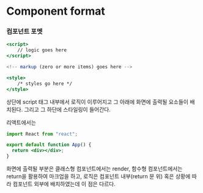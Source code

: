# Component format

### 컴포넌트 포멧

```jsx
<script>
	// logic goes here
</script>

<!-- markup (zero or more items) goes here -->

<style>
	/* styles go here */
</style>
```

상단에 script 태그 내부에서 로직이 이루어지고 그 아래에 화면에 출력될 요소들이 배치된다. 그리고 그 하단에 스타일링이 들어간다.

리액트에서는

```jsx
import React from "react";

export default function App() {
  return <div></div>;
}
```

화면에 출력될 부분은 클래스형 컴포넌트에서는 render, 함수형 컴포넌트에서는 return을 활용하여 마크업을 하고, 로직은 컴포넌트 내부(return 문 위) 혹은 상황에 따라 컴포넌트 외부에 배치하였는데 이 점은 다르다.

### <script>

script 블록은 컴포넌트 인스턴스가 생성되었을 때 실행되는 스크립트이다.

변수를 선언하거나 import를 최상위에서 선언한 경우, 해당 컴포넌트 마크업 구조에서 사용이 가능하다.

**이 스크립트에는 4가지 조건이 있다.**

- 컴포넌트 props을 생성하기 위해서는 export를 해야 한다.

```jsx
<script>
  export let foo; // Values that are passed in as props // are immediately
  available console.log({foo});
</script>
```

```jsx
//실제 사용 예시
<script lang="ts">
    export let text: string;
</script>

<span> {text} </span>
```

리액트에서 컴포넌트 안에서 사용할 때는 export를 사용하지 않고도 접근이 가능하다는 것이 가장 큰 차이점이다.

```jsx
<script>
  export let bar = 'optional default initial value'; export let baz = undefined;
</script>
```

미리 디폴트 파라미터를 설정해줄 수 있다.

```jsx
<script>
	// these are readonly
	export const thisIs = 'readonly';

	export function greet(name) {
		alert(`hello ${name}!`);
	}

	// this is a prop
	export let format = n => n.toFixed(2);
</script>
```

변수 외에도 함수 또한 export를 활용하여 사용해야 한다.

- Assignments are ‘reactive’

컴포넌트의 상태를 변경하거나 리랜더링을 원할 경우에는 `할당 =` 을 이용해서 가능하다.

다음 예시를 보자.

```jsx
<script>
	let count = 0;

	function handleClick () {
		// calling this function will trigger an
		// update if the markup references `count`
		count = count + 1;
	}
</script>
```

- $

어떤 최상위 상태에서도 `$:` 를 이용하여 반응성을 가지도록 할 수 있다.

반응성 구문은 컴포넌트가 값의 변경에 의해 업데이트 되기 전에 신속하게 실행된다.

```jsx
<script>
	export let title;
	export let person;

	// this will update `document.title` whenever
	// the `title` prop changes
	$: document.title = title;

	$: {
		console.log(`multiple statements can be combined`);
		console.log(`the current title is ${title}`);
	}

	// this will update `name` when 'person' changes
	$: ({ name } = person);

	// don't do this. it will run before the previous line
	let name2 = name;
</script>
```

→ 리액트에서 hook를 꺼내쓴 것처럼 상태를 변경 가능하다.

- \***\*Prefix stores with `$` to access their values**

```jsx
<script>
  import {writable} from 'svelte/store'; const count = writable(0);
  console.log($count); // logs 0 count.set(1); console.log($count); // logs 1
  $count = 2; console.log($count); // logs 2
</script>
```

스토어 앞에 $를 활용하여 스토어에 대한 참조를 만들 수 있다.

$변수가 재할당이 될 때는 writable한 스토어야 하며 할당이 이루어질 때는 store의 set 함수를 호출한다.

store은 최상단에서 선언되어야하며 if / 함수 블럭 내부에서 선언되면 안된다.

또한 스토어 값을 전달하지 않는 지역 변수는 절대로 $를 접두사로 이용하면 안된다.
